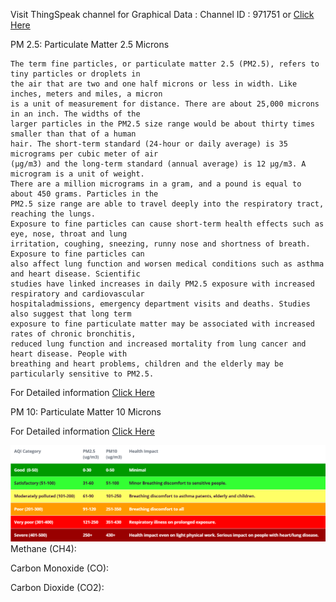 Visit ThingSpeak channel for Graphical Data :
Channel ID : 971751 or <a href="https://thingspeak.com/channels/971751" rel="noopener nofollow" target="_blank" onclick="return Q.openUrl(this, 11837815);" class="external_link">Click Here</a>

PM 2.5: Particulate Matter 2.5 Microns

	The term fine particles, or particulate matter 2.5 (PM2.5), refers to tiny particles or droplets in
	the air that are two and one half microns or less in width. Like inches, meters and miles, a micron
	is a unit of measurement for distance. There are about 25,000 microns in an inch. The widths of the
	larger particles in the PM2.5 size range would be about thirty times smaller than that of a human 
	hair. The short-term standard (24-hour or daily average) is 35 micrograms per cubic meter of air
	(µg/m3)	and the long-term standard (annual average) is 12 µg/m3. A microgram is a unit of weight.
	There are a million micrograms in a gram, and a pound is equal to about 450 grams. Particles in the
	PM2.5 size range are able to travel deeply into the respiratory tract, reaching the lungs.
	Exposure to fine particles can cause short-term health effects such as eye, nose, throat and lung
	irritation, coughing, sneezing, runny nose and shortness of breath. Exposure to fine particles can
	also affect lung function and worsen medical conditions such as asthma and heart disease. Scientific
	studies have linked increases in daily PM2.5 exposure with increased respiratory and cardiovascular
	hospitaladmissions, emergency department visits and deaths. Studies also suggest that long term
	exposure to fine particulate matter may be associated with increased rates of chronic bronchitis,
	reduced lung function and increased mortality from lung cancer and heart disease. People with
	breathing and heart problems, children and the elderly may be particularly sensitive to PM2.5.

For Detailed information <a href="https://www.health.ny.gov/environmental/indoors/air/pmq_a.htm" rel="noopener nofollow" target="_blank" onclick="return Q.openUrl(this, 11837815);" class="external_link">Click Here</a>


PM 10: Particulate Matter 10 Microns

	
For Detailed information <a href="https://www.epa.gov/pm-pollution/particulate-matter-pm-basics" rel="noopener nofollow" target="_blank" onclick="return Q.openUrl(this, 11837815);" class="external_link">Click Here</a>

![Ranges](https://github.com/IoTAPM/IoT-Based-Air-Pollution-Monitoring-System/blob/master/pm_levels.png "PM 2.5/10 ranges")
Methane (CH4):


Carbon Monoxide (CO):


Carbon Dioxide (CO2):


